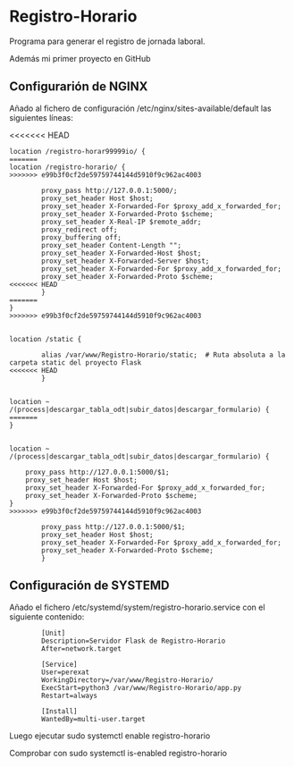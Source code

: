 # Registro-Horario
Programa para generar el registro de jornada laboral.

Además mi primer proyecto en GitHub

Configurarión de NGINX
----------------------

Añado al fichero de configuración /etc/nginx/sites-available/default las siguientes líneas:

<<<<<<< HEAD
```
location /registro-horar99999io/ {
=======
location /registro-horario/ {
>>>>>>> e99b3f0cf2de59759744144d5910f9c962ac4003

        proxy_pass http://127.0.0.1:5000/;
        proxy_set_header Host $host;
        proxy_set_header X-Forwarded-For $proxy_add_x_forwarded_for;
        proxy_set_header X-Forwarded-Proto $scheme;
        proxy_set_header X-Real-IP $remote_addr;
        proxy_redirect off;
        proxy_buffering off;
        proxy_set_header Content-Length "";
        proxy_set_header X-Forwarded-Host $host;
        proxy_set_header X-Forwarded-Server $host;
        proxy_set_header X-Forwarded-For $proxy_add_x_forwarded_for;
        proxy_set_header X-Forwarded-Proto $scheme;
<<<<<<< HEAD
        }
=======
}
>>>>>>> e99b3f0cf2de59759744144d5910f9c962ac4003


location /static {

        alias /var/www/Registro-Horario/static;  # Ruta absoluta a la carpeta static del proyecto Flask
<<<<<<< HEAD
        }


location ~ /(process|descargar_tabla_odt|subir_datos|descargar_formulario) {
=======
}


location ~ /(process|descargar_tabla_odt|subir_datos|descargar_formulario) {

    proxy_pass http://127.0.0.1:5000/$1;
    proxy_set_header Host $host;
    proxy_set_header X-Forwarded-For $proxy_add_x_forwarded_for;
    proxy_set_header X-Forwarded-Proto $scheme;
}
>>>>>>> e99b3f0cf2de59759744144d5910f9c962ac4003

        proxy_pass http://127.0.0.1:5000/$1;
        proxy_set_header Host $host;
        proxy_set_header X-Forwarded-For $proxy_add_x_forwarded_for;
        proxy_set_header X-Forwarded-Proto $scheme;
        }
```

Configuración de SYSTEMD
------------------------

Añado el fichero /etc/systemd/system/registro-horario.service con el siguiente contenido:

```
        [Unit]
        Description=Servidor Flask de Registro-Horario
        After=network.target

        [Service]
        User=perexat
        WorkingDirectory=/var/www/Registro-Horario/
        ExecStart=python3 /var/www/Registro-Horario/app.py
        Restart=always

        [Install]
        WantedBy=multi-user.target
```



Luego ejecutar
sudo systemctl enable registro-horario

Comprobar con
sudo systemctl is-enabled registro-horario
